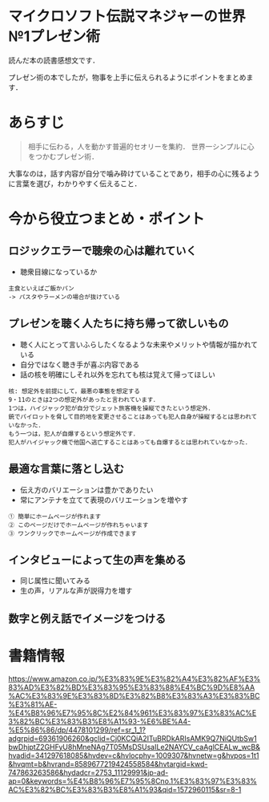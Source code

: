 # マイクロソフト伝説マネジャーの世界№1プレゼン術

読んだ本の読書感想文です．

プレゼン術の本でしたが，物事を上手に伝えられるようにポイントをまとめます．

# あらすじ

> 相手に伝わる，人を動かす普遍的セオリーを集約．
> 世界一シンプルに心をつかむプレゼン術．

大事なのは，話す内容が自分で噛み砕けていることであり，相手の心に残るように言葉を選び，わかりやすく伝えること．

# 今から役立つまとめ・ポイント

## ロジックエラーで聴衆の心は離れていく

 - 聴衆目線になっているか

```
主食といえばご飯かパン
-> パスタやラーメンの場合が抜けている
```


## プレゼンを聴く人たちに持ち帰って欲しいもの

- 聴く人にとって言いふらしたくなるような未来やメリットや情報が描かれている
- 自分ではなく聴き手が喜ぶ内容である
- 話の核を明確にしそれ以外を忘れても核は覚えて帰ってほしい

```
核: 想定外を前提にして，最悪の事態を想定する
9・11のときは2つの想定外があったと言われています．
1つは，ハイジャック犯が自分でジェット旅客機を操縦できたという想定外．
銃でパイロットを脅して目的地を変更させることはあっても犯人自身が操縦するとは思われていなかった．
もう一つは，犯人が自爆するという想定外です．
犯人がハイジャック機で他国へ逃亡することはあっても自爆するとは思われていなかった．
```

## 最適な言葉に落とし込む

- 伝え方のバリエーションは豊かでありたい
- 常にアンテナを立てて表現のバリエーションを増やす

```
① 簡単にホームページが作れます
② このページだけでホームページが作れちゃいます
③ ワンクリックでホームページが作成できます
```

## インタビューによって生の声を集める
- 同じ属性に聞いてみる
- 生の声，リアルな声が説得力を増す

## 数字と例え話でイメージをつける

# 書籍情報

https://www.amazon.co.jp/%E3%83%9E%E3%82%A4%E3%82%AF%E3%83%AD%E3%82%BD%E3%83%95%E3%83%88%E4%BC%9D%E8%AA%AC%E3%83%9E%E3%83%8D%E3%82%B8%E3%83%A3%E3%83%BC%E3%81%AE-%E4%B8%96%E7%95%8C%E2%84%961%E3%83%97%E3%83%AC%E3%82%BC%E3%83%B3%E8%A1%93-%E6%BE%A4-%E5%86%86/dp/4478101299/ref=sr_1_1?adgrpid=69361906260&gclid=Cj0KCQiA2ITuBRDkARIsAMK9Q7NiQUtbSw1bwDhjptZ2GHFyU8hMneNAg7T05MsDSUsaILe2NAYCV_caAglCEALw_wcB&hvadid=341297618085&hvdev=c&hvlocphy=1009307&hvnetw=g&hvpos=1t1&hvqmt=b&hvrand=8589677219424558584&hvtargid=kwd-747863263586&hydadcr=2753_11129991&jp-ad-ap=0&keywords=%E4%B8%96%E7%95%8Cno.1%E3%83%97%E3%83%AC%E3%82%BC%E3%83%B3%E8%A1%93&qid=1572960115&sr=8-1